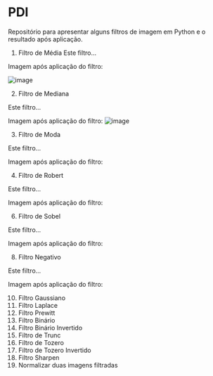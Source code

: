 # PDI

Repositório para apresentar alguns filtros de imagem em Python e o resultado após aplicação.

1. Filtro de Média
Este filtro...

Imagem após aplicação do filtro:
  
![image](https://user-images.githubusercontent.com/54648687/174414537-9f6f771f-4fdb-4617-bb68-22da56591038.png)


2. Filtro de Mediana

Este filtro...

Imagem após aplicação do filtro:
![image](https://user-images.githubusercontent.com/54648687/174414840-bae83b0b-4bf9-42a7-a1d9-283ffa3b8847.png)

3. Filtro de Moda

Este filtro...

Imagem após aplicação do filtro:

4.	Filtro de Robert 

Este filtro...

Imagem após aplicação do filtro:


6.	Filtro de Sobel

Este filtro...

Imagem após aplicação do filtro:


8.	Filtro Negativo

Este filtro...

Imagem após aplicação do filtro:


10.	Filtro Gaussiano
11.	Filtro Laplace
12.	Filtro Prewitt
13.	Filtro Binário
14.	Filtro Binário Invertido
15.	Filtro de Trunc
16.	Filtro de Tozero
17.	Filtro de Tozero Invertido
18.	Filtro Sharpen
19.	Normalizar duas imagens filtradas
